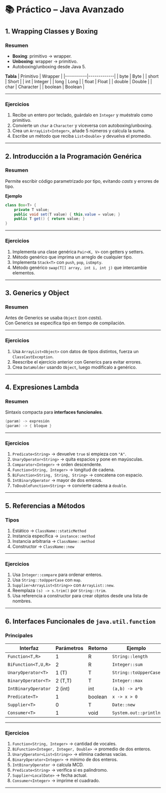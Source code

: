 # 📚 Práctico – Java Avanzado

## 1. Wrapping Classes y Boxing

### Resumen
- **Boxing**: primitivo → wrapper.
- **Unboxing**: wrapper → primitivo.
- Autoboxing/unboxing desde Java 5.

**Tabla**
| Primitivo | Wrapper     |
|-----------|-------------|
| byte      | Byte        |
| short     | Short       |
| int       | Integer     |
| long      | Long        |
| float     | Float       |
| double    | Double      |
| char      | Character   |
| boolean   | Boolean     |

---

### Ejercicios
1. Recibe un entero por teclado, guárdalo en `Integer` y muéstralo como primitivo.
2. Convierte un `char` a `Character` y viceversa con autoboxing/unboxing.
3. Crea un `ArrayList<Integer>`, añade 5 números y calcula la suma.
4. Escribe un método que reciba `List<Double>` y devuelva el promedio.

---

## 2. Introducción a la Programación Genérica

### Resumen
Permite escribir código parametrizado por tipo, evitando *casts* y errores de tipo.

**Ejemplo**
```java
class Box<T> {
    private T value;
    public void set(T value) { this.value = value; }
    public T get() { return value; }
}
```

---

### Ejercicios
1. Implementa una clase genérica `Pair<K, V>` con getters y setters.
2. Método genérico que imprima un arreglo de cualquier tipo.
3. Implementa `Stack<T>` con `push`, `pop`, `isEmpty`.
4. Método genérico `swap(T[] array, int i, int j)` que intercambie elementos.

---

## 3. Generics y Object

### Resumen
Antes de Generics se usaba `Object` (con *casts*).  
Con Generics se especifica tipo en tiempo de compilación.

---

### Ejercicios
1. Usa `ArrayList<Object>` con datos de tipos distintos, fuerza un `ClassCastException`.
2. Reescribe el ejercicio anterior con Generics para evitar errores.
3. Crea `DataHolder` usando `Object`, luego modifícalo a genérico.

---

## 4. Expresiones Lambda

### Resumen
Sintaxis compacta para **interfaces funcionales**.  
```java
(param) -> expresión
(param) -> { bloque }
```

---

### Ejercicios
1. `Predicate<String>` → devuelve `true` si empieza con `"A"`.
2. `UnaryOperator<String>` → quita espacios y pone en mayúsculas.
3. `Comparator<Integer>` → orden descendente.
4. `Function<String, Integer>` → longitud de cadena.
5. `BiFunction<String, String, String>` → concatena con espacio.
6. `IntBinaryOperator` → mayor de dos enteros.
7. `ToDoubleFunction<String>` → convierte cadena a `double`.

---

## 5. Referencias a Métodos

### Tipos
1. Estático → `ClassName::staticMethod`
2. Instancia específica → `instance::method`
3. Instancia arbitraria → `ClassName::method`
4. Constructor → `ClassName::new`

---

### Ejercicios
1. Usa `Integer::compare` para ordenar enteros.
2. Usa `String::toUpperCase` con `map`.
3. `Supplier<ArrayList<String>>` con `ArrayList::new`.
4. Reemplaza `(s) -> s.trim()` por `String::trim`.
5. Usa referencia a constructor para crear objetos desde una lista de nombres.

---

## 6. Interfaces Funcionales de `java.util.function`

### Principales
| Interfaz              | Parámetros | Retorno | Ejemplo |
|-----------------------|-----------|---------|---------|
| `Function<T,R>`       | 1         | R       | `String::length` |
| `BiFunction<T,U,R>`   | 2         | R       | `Integer::sum` |
| `UnaryOperator<T>`    | 1 (T)     | T       | `String::toUpperCase` |
| `BinaryOperator<T>`   | 2 (T,T)   | T       | `Integer::max` |
| `IntBinaryOperator`   | 2 (int)   | int     | `(a,b) -> a*b` |
| `Predicate<T>`        | 1         | boolean | `x -> x > 0` |
| `Supplier<T>`         | 0         | T       | `Date::new` |
| `Consumer<T>`         | 1         | void    | `System.out::println` |

---

### Ejercicios
1. `Function<String, Integer>` → cantidad de vocales.
2. `BiFunction<Integer, Integer, Double>` → promedio de dos enteros.
3. `UnaryOperator<List<String>>` → elimina cadenas vacías.
4. `BinaryOperator<Integer>` → mínimo de dos enteros.
5. `IntBinaryOperator` → calcula MCD.
6. `Predicate<String>` → verifica si es palíndromo.
7. `Supplier<LocalDate>` → fecha actual.
8. `Consumer<Integer>` → imprime el cuadrado.

---
